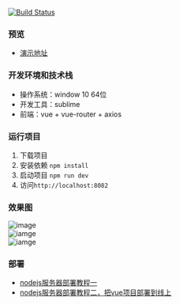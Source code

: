 <a href="https://travis-ci.org/wmui/vue-elm"><img src="https://travis-ci.org/wmui/vue-elm.svg?branch=master" alt="Build Status"></a>

### 预览
 - [演示地址](http://elm.86886.wang/)

### 开发环境和技术栈
 - 操作系统：window 10 64位
 - 开发工具：sublime
 - 前端：vue + vue-router + axios

### 运行项目
1. 下载项目
2. 安装依赖 `npm install`
3. 启动项目 `npm run dev`
4. 访问`http://localhost:8082`

### 效果图
![image](https://github.com/wmui/vue-elm/blob/master/example/preview/01.png)  
![iamge](https://github.com/wmui/vue-elm/blob/master/example/preview/02.png)  
![iamge](https://github.com/wmui/vue-elm/blob/master/example/preview/03.png)  

### 部署
- [nodejs服务器部署教程一](https://segmentfault.com/a/1190000010098126)
- [nodejs服务器部署教程二，把vue项目部署到线上](https://segmentfault.com/a/1190000010205995)
